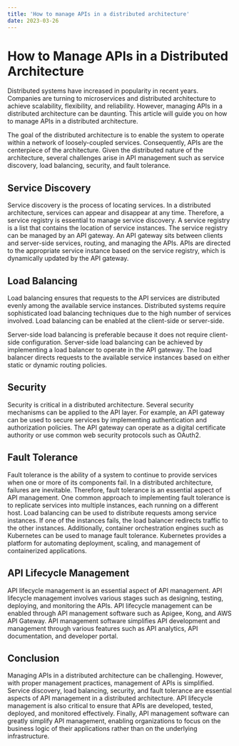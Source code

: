 ```yaml
---
title: 'How to manage APIs in a distributed architecture'
date: 2023-03-26
---
```


# How to Manage APIs in a Distributed Architecture

Distributed systems have increased in popularity in recent years. Companies are turning to microservices and distributed architecture to achieve scalability, flexibility, and reliability. However, managing APIs in a distributed architecture can be daunting. This article will guide you on how to manage APIs in a distributed architecture.

The goal of the distributed architecture is to enable the system to operate within a network of loosely-coupled services. Consequently, APIs are the centerpiece of the architecture. Given the distributed nature of the architecture, several challenges arise in API management such as service discovery, load balancing, security, and fault tolerance.  

## Service Discovery

Service discovery is the process of locating services. In a distributed architecture, services can appear and disappear at any time. Therefore, a service registry is essential to manage service discovery. A service registry is a list that contains the location of service instances. The service registry can be managed by an API gateway. An API gateway sits between clients and server-side services, routing, and managing the APIs. APIs are directed to the appropriate service instance based on the service registry, which is dynamically updated by the API gateway.

## Load Balancing

Load balancing ensures that requests to the API services are distributed evenly among the available service instances. Distributed systems require sophisticated load balancing techniques due to the high number of services involved. Load balancing can be enabled at the client-side or server-side. 

Server-side load balancing is preferable because it does not require client-side configuration. Server-side load balancing can be achieved by implementing a load balancer to operate in the API gateway. The load balancer directs requests to the available service instances based on either static or dynamic routing policies.

## Security

Security is critical in a distributed architecture. Several security mechanisms can be applied to the API layer. For example, an API gateway can be used to secure services by implementing authentication and authorization policies. The API gateway can operate as a digital certificate authority or use common web security protocols such as OAuth2.

## Fault Tolerance

Fault tolerance is the ability of a system to continue to provide services when one or more of its components fail. In a distributed architecture, failures are inevitable. Therefore, fault tolerance is an essential aspect of API management. One common approach to implementing fault tolerance is to replicate services into multiple instances, each running on a different host. Load balancing can be used to distribute requests among service instances. If one of the instances fails, the load balancer redirects traffic to the other instances. Additionally, container orchestration engines such as Kubernetes can be used to manage fault tolerance. Kubernetes provides a platform for automating deployment, scaling, and management of containerized applications.

## API Lifecycle Management

API lifecycle management is an essential aspect of API management. API lifecycle management involves various stages such as designing, testing, deploying, and monitoring the APIs. API lifecycle management can be enabled through API management software such as Apigee, Kong, and AWS API Gateway. API management software simplifies API development and management through various features such as API analytics, API documentation, and developer portal.

## Conclusion

Managing APIs in a distributed architecture can be challenging. However, with proper management practices, management of APIs is simplified. Service discovery, load balancing, security, and fault tolerance are essential aspects of API management in a distributed architecture. API lifecycle management is also critical to ensure that APIs are developed, tested, deployed, and monitored effectively. Finally, API management software can greatly simplify API management, enabling organizations to focus on the business logic of their applications rather than on the underlying infrastructure.
